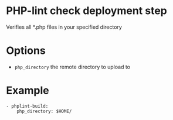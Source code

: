 # PHP-lint check deployment step
Verifies all *.php files in your specified directory


# Options

* `php_directory` the remote directory to upload to

# Example

    - phplint-build:
        php_directory: $HOME/